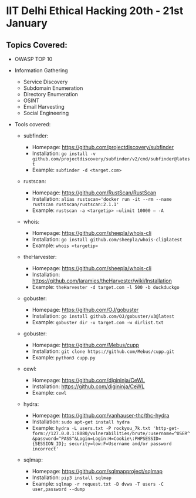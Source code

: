# IIT Delhi Ethical Hacking 20th - 21st January

## Topics Covered:
- OWASP TOP 10

- Information Gathering
    - Service Discovery
    - Subdomain Enumeration
    - Directory Enumeration
    - OSINT
    - Email Harvesting
    - Social Engineering

- Tools covered:
    - subfinder:
        - Homepage: https://github.com/projectdiscovery/subfinder
        - Installation: `go install -v github.com/projectdiscovery/subfinder/v2/cmd/subfinder@latest`
        - Example: `subfinder -d <target.com>`

    - rustscan:
        - Homepage: https://github.com/RustScan/RustScan
        - Installation: `alias rustscan='docker run -it --rm --name rustscan rustscan/rustscan:2.1.1'`
        - Example: `rustscan -a <targetip> —ulimit 10000 — -A`

    - whois:
        - Homepage: https://github.com/sheepla/whois-cli
        - Installation: `go install github.com/sheepla/whois-cli@latest`
        - Example: `whois <targetip>`

    - theHarvester:
        - Homepage: https://github.com/sheepla/whois-cli
        - Installation: https://github.com/laramies/theHarvester/wiki/Installation
        - Example: `theHarvester -d target.com -l 500 -b duckduckgo`

    - gobuster:
        - Homepage: https://github.com/OJ/gobuster
        - Installation: `go install github.com/OJ/gobuster/v3@latest`
        - Example: `gobuster dir -u target.com -w dirlist.txt`

    - gobuster:
        - Homepage: https://github.com/Mebus/cupp
        - Installation: `git clone https://github.com/Mebus/cupp.git`
        - Example: `python3 cupp.py`

    - cewl:
        - Homepage: https://github.com/digininja/CeWL
        - Installation: https://github.com/digininja/CeWL
        - Example: `cewl`

    - hydra:
        - Homepage: https://github.com/vanhauser-thc/thc-hydra
        - Installation: `sudo apt-get install hydra`
        - Example: `hydra -L users.txt -P rockyou_7k.txt 'http-get-form://127.0.0.1:8080/vulnerabilities/brute/:username=^USER^&password=^PASS^&Login=Login:H=Cookie\:PHPSESSID={SESSION_ID}; security=low:F=Username and/or password incorrect'`
        
    - sqlmap:
        - Homepage: https://github.com/sqlmapproject/sqlmap
        - Installation: `pip3 install sqlmap`
        - Example: `sqlmap -r request.txt -D dvwa -T users -C user,password --dump`

